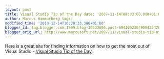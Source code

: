 ```yaml
---
layout: post
title: Visual Studio Tip of the Day date: '2007-11-14T08:03:00.000+01:00'
author: Marcus Hammarberg tags:
modified_time: '2010-12-14T16:20:33.386+01:00'
blogger_id: tag:blogger.com,1999:blog-36533086.post-6943062304900435420
blogger_orig_url: http://www.marcusoft.net/2007/11/visual-studio-tip-of-day.html
---
```


Here
is a great site for finding information on how to get the most out of
Visual Studio - [Visual Studio Tip of the
Day](http://blogs.msdn.com/saraford/archive/tags/Visual+Studio+2008+Tip+of+the+Day/default.aspx)
